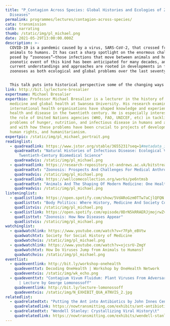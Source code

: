 ```yaml
---
title: "P_Contagion Across Species: Global Histories and Ecologies of Zoonotic
  Diseases"
permalink: programmes/lectures/contagion-across-species/
cata: transmission
catb: narrating
thumb: /static/img/pl_michael.png
date: 2021-05-29T13:00:00.000Z
description: >-
  COVID-19 is a pandemic caused by a virus, SARS-CoV-2, that crossed from
  animals to humans. It has cast a sharp spotlight on the enormous challenges
  posed by “zoonoses”—those infections that move between animals and humans. A
  zoonotic event of this kind has been anticipated for many decades, and our
  current understandings and approaches are rooted in developments in framing
  zoonoses as both ecological and global problems over the last seventy years. 


  This talk puts into historical perspective some of the changing ways in which zoonoses have been framed and tackled as global problems connected to human interactions with animals, with changing environments, and with each other through globalised systems of animal food production and consumption. It highlights efforts to build scientific collaboration and surveillance systems across species to monitor and manage these infections, but also the daunting biological, economic, cultural and geopolitical challenges that they present. The takeaway historical message is that effective approaches to controlling zoonoses need to be grounded in understanding their complex global ecologies, which are increasingly shaped by the growing scale and impact of human relations with animals and their environments.
link: http://bit.ly/lecture-bresalier
expertname: Michael Bresalier
expertbio: Professor Michael Bresalier is a lecturer in the history of modern
  medicine and global health at Swansea University. His research examines how
  international health organisations have shaped knowledge and experiences of
  health and disease in the twentieth century. He is especially interested in
  the role of United Nations agencies (WHO, FAO, UNICEF, etc) in tackling
  problems of hunger, nutrition, and infectious disease in humans and animals,
  and with how these problems have been crucial to projects of development,
  human rights, and humanitarianism.
expertpic: /static/img/pl_michael_portrait.png
readinglist:
  - quadreadlink: https://www.jstor.org/stable/3655231?seq=1#metadata_info_tab_contents
    quadreadtxt: "Natural Histories of Infectious Disease: Ecological Vision in
      Twentieth-Century Biomedical Science"
    quadreadvis: /static/img/pl_michael.png
  - quadreadlink: https://research-repository.st-andrews.ac.uk/bitstream/handle/10023/14586/Keck_2018_MAT_Zoonosis_CC.pdf?sequence=1&isAllowed=y
    quadreadtxt: "Zoonosis: Prospects And Challenges For Medical Anthropology"
    quadreadvis: /static/img/pl_michael.png
  - quadreadlink: https://wellcomecollection.org/works/pe6ntmsb
    quadreadtxt: "Animals And The Shaping Of Modern Medicine: One Health And Its Histories"
    quadreadvis: /static/img/pl_michael.png
listeninglist:
  - quadlistlink: https://open.spotify.com/show/5VdARoGzm0TTw7aCjlQFQN
    quadlisttxt: "Body Politics: Where History, Medicine And Society Collide"
    quadlistvis: /static/img/pl_michael.png
  - quadlistlink: https://open.spotify.com/episode/0DrN5kRRAERJjmojrwZvTY
    quadlisttxt: "Zoonosis: How New Diseases Appear"
    quadlistvis: /static/img/pl_michael.png
watchinglist:
  - quadwatchlink: https://www.youtube.com/watch?v=r7Fph_eBVtw
    quadwatchtxt: Society for Social History of Medicine
    quadwatchvis: /static/img/pl_michael.png
  - quadwatchlink: https://www.youtube.com/watch?v=xjcsrU-ZmgY
    quadwatchtxt: How Do Viruses Jump from Animals to Humans?
    quadwatchvis: /static/img/pl_michael.png
eventlist:
  - quadeventlink: http://bit.ly/workshop-onehealth
    quadeventtxt: Decoding OneHealth | Workshop by OneHealth Network
    quadeventvis: /static/img/wk_echo.png
  - quadeventtxt: "Contagium Vivum Fluidum: Plant Viruses From Adversaries to Allies
      | Lecture by George Lomonossoff"
    quadeventlink: http://bit.ly/lecture-lomonossoff
    quadeventvis: /static/img/N_EXHIBIT_QUA_ATNVIS_2.jpg
relatedlist:
  - quadrelatedtxt: "Putting the Ant into Antibiotics by John Innes Centre\t"
    quadrelatedlink: https://nowtransmitting.com/exhibits/ant-antibiotics/
  - quadrelatedtxt: "Wendell Stanley: Crystallizing Viral History\t"
    quadrelatedlink: https://nowtransmitting.com/exhibits/wendell-stanley/
---
```

